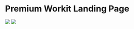 # **Premium** Workit Landing Page

<a href="" alt="View live implementation">
<img src="https://img.shields.io/badge/View_Live_Implementation-seagreen?style=for-the-badge"></a>

<a href="https://www.frontendmentor.io/challenges/stats-preview-card-component-8JqbgoU62/" alt="Frontend Mentor Challenge">
<img src="https://img.shields.io/badge/Frontend_Mentor_Challenge-dodgerblue?style=for-the-badge" /></a>